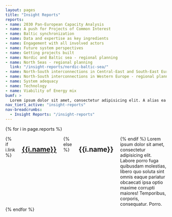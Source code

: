 ```yaml
---
layout: pages
title: "Insight Reports"
reports:
- name: 2030 Pan-European Capacity Analysis
- name: A push for Projects of Common Interest
- name: Baltic synchronization
- name: Data and expertise as key ingredients 
- name: Engagement with all involved actors
- name: Future system perspectives
- name: Getting projects built
- name: Nordic and Baltic sea - regional planning
- name: North Seas - regional planning
  link: "/insight-reports/nordic-baltic-sea/"
- name: North-South interconnections in Central-East and South-East Europe - regional planning
- name: North-South interconnections in Western Europe - regional planning
- name: System adequacy
- name: Technology
- name: Viability of Energy mix
bumf: >
  Lorem ipsum dolor sit amet, consectetur adipisicing elit. A alias ea aspernatur eaque veniam. Saepe rerum dolorum numquam quisquam animi perferendis fuga! Adipisci molestiae dicta, enim molestias voluptatum et alias corrupti autem perspiciatis libero provident ea assumenda, fugiat recusandae reprehenderit excepturi dolorem. Nemo sint aut ex hic illo unde labore sed magnam itaque deserunt blanditiis, eum, magni laudantium aliquam assumenda, cumque, accusamus architecto provident nam earum eos mollitia laboriosam dolor! Totam numquam nam animi omnis.
nav_tier1_active: "insight-reports"
nav-breadcrumbs:
  - Insight Reports: "/insight-reports"
---
```


{% for i in page.reports %}
<div id="{{include.section_id}}" data-magellan-target="{{include.section_id}}" class="section {% cycle '', 'fill-grey' %}">
    <div class="row">
        <div class="medium-8 small-centered columns">
        {% if i.link %}
        <a href="{{ i.link | prepend: site.baseurl }}"><h2 class="text-center">{{i.name}}</h2></a>
        {% else %}
        <h2 class="text-center">{{i.name}}</h2>
        {% endif %}
            Lorem ipsum dolor sit amet, consectetur adipisicing elit. Labore porro fuga quibusdam molestias, libero quo soluta sint omnis eaque pariatur obcaecati ipsa optio maxime corrupti maiores! Temporibus, corporis, consequatur. Porro.
        </div>
    </div>
</div>
{% endfor %}
